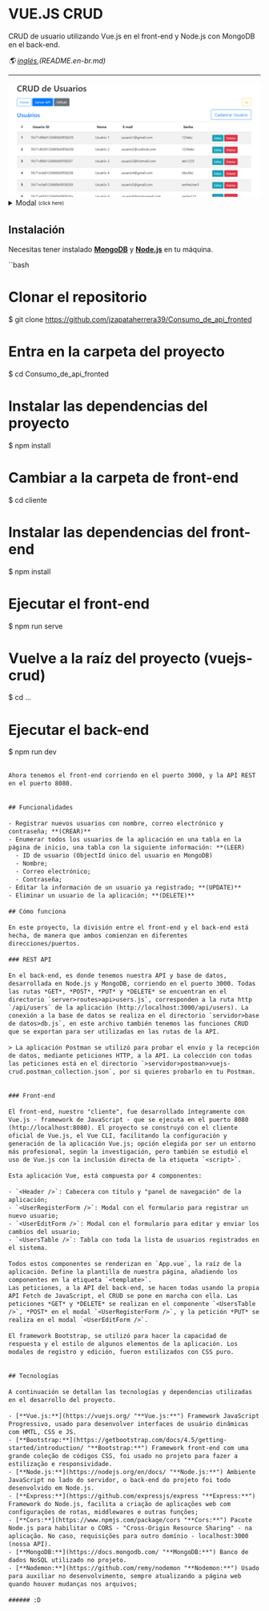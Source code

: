 # VUE.JS CRUD

CRUD de usuario utilizando Vue.js en el front-end y Node.js con MongoDB en el back-end.

*🌎 [inglés](README.md),(README.en-br.md)*
<hr/>
<img src="./client/src/assets/homepage.png" />
<details>
  <summary>Modal <sub><sup>(click here)</sup></sub></summary>
<pre>
<img src="./client/src/assets/modal_cadastro.png" />
<img src="./client/src/assets/modal_editar.png" />
</pre>
</details>


## Instalación

Necesitas tener instalado [**MongoDB**](https://www.mongodb.com/try/download/community "**MongoDB**") y [**Node.js**](https://nodejs.org/en/download/ "**Node.js**") en tu máquina.

``bash
# Clonar el repositorio
$ git clone https://github.com/jzapataherrera39/Consumo_de_api_fronted
# Entra en la carpeta del proyecto
$ cd Consumo_de_api_fronted
# Instalar las dependencias del proyecto
$ npm install
# Cambiar a la carpeta de front-end
$ cd cliente
# Instalar las dependencias del front-end
$ npm install
# Ejecutar el front-end
$ npm run serve
# Vuelve a la raíz del proyecto (vuejs-crud)
$ cd ...
# Ejecutar el back-end
$ npm run dev
```

Ahora tenemos el front-end corriendo en el puerto 3000, y la API REST en el puerto 8080.


## Funcionalidades

- Registrar nuevos usuarios con nombre, correo electrónico y contraseña; **(CREAR)**
- Enumerar todos los usuarios de la aplicación en una tabla en la página de inicio, una tabla con la siguiente información: **(LEER)
  - ID de usuario (ObjectId único del usuario en MongoDB)
  - Nombre;
  - Correo electrónico;
  - Contraseña;
- Editar la información de un usuario ya registrado; **(UPDATE)**
- Eliminar un usuario de la aplicación; **(DELETE)**

## Cómo funciona

En este proyecto, la división entre el front-end y el back-end está hecha, de manera que ambos comienzan en diferentes direcciones/puertos.

### REST API

En el back-end, es donde tenemos nuestra API y base de datos, desarrollada en Node.js y MongoDB, corriendo en el puerto 3000. Todas las rutas *GET*, *POST*, *PUT* y *DELETE* se encuentran en el directorio `server>routes>api>users.js`, corresponden a la ruta http `/api/users` de la aplicación (http://localhost:3000/api/users). La conexión a la base de datos se realiza en el directorio `servidor>base de datos>db.js`, en este archivo también tenemos las funciones CRUD que se exportan para ser utilizadas en las rutas de la API.

> La aplicación Postman se utilizó para probar el envío y la recepción de datos, mediante peticiones HTTP, a la API. La colección con todas las peticiones está en el directorio `>servidor>postman>vuejs-crud.postman_collection.json`, por si quieres probarlo en tu Postman.


### Front-end

El front-end, nuestro "cliente", fue desarrollado íntegramente con Vue.js - framework de JavaScript - que se ejecuta en el puerto 8080 (http://localhost:8080). El proyecto se construyó con el cliente oficial de Vue.js, el Vue CLI, facilitando la configuración y generación de la aplicación Vue.js; opción elegida por ser un entorno más profesional, según la investigación, pero también se estudió el uso de Vue.js con la inclusión directa de la etiqueta `<script>`. 

Esta aplicación Vue, está compuesta por 4 componentes:

- `<Header />`: Cabecera con título y "panel de navegación" de la aplicación;
- `<UserRegisterForm />`: Modal con el formulario para registrar un nuevo usuario;
- `<UserEditForm />`: Modal con el formulario para editar y enviar los cambios del usuario;
- `<UsersTable />`: Tabla con toda la lista de usuarios registrados en el sistema.

Todos estos componentes se renderizan en `App.vue`, la raíz de la aplicación. Define la plantilla de nuestra página, añadiendo los componentes en la etiqueta `<template>`.
Las peticiones, a la API del back-end, se hacen todas usando la propia API Fetch de JavaScript, el CRUD se pone en marcha con ella. Las peticiones *GET* y *DELETE* se realizan en el componente `<UsersTable />`, *POST* en el modal `<UserRegisterForm />`, y la petición *PUT* se realiza en el modal `<UserEditForm />`.

El framework Bootstrap, se utilizó para hacer la capacidad de respuesta y el estilo de algunos elementos de la aplicación. Los modales de registro y edición, fueron estilizados con CSS puro.


## Tecnologías

A continuación se detallan las tecnologías y dependencias utilizadas en el desarrollo del proyecto.

- [**Vue.js:**](https://vuejs.org/ "**Vue.js:**") Framework JavaScript Progressivo, usado para desenvolver interfaces de usuário dinâmicas com HMTL, CSS e JS.
- [**Bootstrap:**](https://getbootstrap.com/docs/4.5/getting-started/introduction/ "**Bootstrap:**") Framework front-end com uma grande coleção de códigos CSS, foi usado no projeto para fazer a estilização e responsividade.
- [**Node.js:**](https://nodejs.org/en/docs/ "**Node.js:**") Ambiente JavaScript no lado do servidor, o back-end do projeto foi todo desenvolvido em Node.js.
- [**Express:**](https://github.com/expressjs/express "**Express:**") Framework do Node.js, facilita a criação de aplicações web com configurações de rotas, middlewares e outras funções;
- [**Cors:**](https://www.npmjs.com/package/cors "**Cors:**") Pacote Node.js para habilitar o CORS - "Cross-Origin Resource Sharing" - na aplicação. No caso, requisições para outro domínio - localhost:3000 (nossa API).
- [**MongoDB:**](https://docs.mongodb.com/ "**MongoDB:**") Banco de dados NoSQL utilizado no projeto.
- [**Nodemon:**](https://github.com/remy/nodemon "**Nodemon:**") Usado para auxiliar no desenvolvimento, sempre atualizando a página web quando houver mudanças nos arquivos;

###### :D
